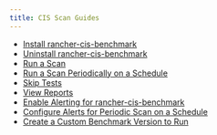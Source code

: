 ```yaml
---
title: CIS Scan Guides
---
```


<head>
  <link rel="canonical" href="https://ranchermanager.docs.rancher.com/how-to-guides/advanced-user-guides/cis-scan-guides"/>
</head>

- [Install rancher-cis-benchmark](../../../../new_docs/security/cis-scans/install-rancher-cis-benchmark.md)
- [Uninstall rancher-cis-benchmark](un../../../../new_docs/security/cis-scans/install-rancher-cis-benchmark.md)
- [Run a Scan](../../../../new_docs/security/cis-scans/run-a-scan.md)
- [Run a Scan Periodically on a Schedule](../../../../new_docs/security/cis-scans/run-a-scan-periodically-on-a-schedule.md)
- [Skip Tests](../../../../new_docs/security/cis-scans/skip-tests.md)
- [View Reports](../../../../new_docs/security/cis-scans/view-reports.md)
- [Enable Alerting for rancher-cis-benchmark](../../../../new_docs/security/cis-scans/enable-alerting-for-rancher-cis-benchmark.md)
- [Configure Alerts for Periodic Scan on a Schedule](../../../../new_docs/security/cis-scans/configure-alerts-for-periodic-scan-on-a-schedule.md)
- [Create a Custom Benchmark Version to Run](../../../../new_docs/security/cis-scans/create-a-custom-benchmark-version-to-run.md)